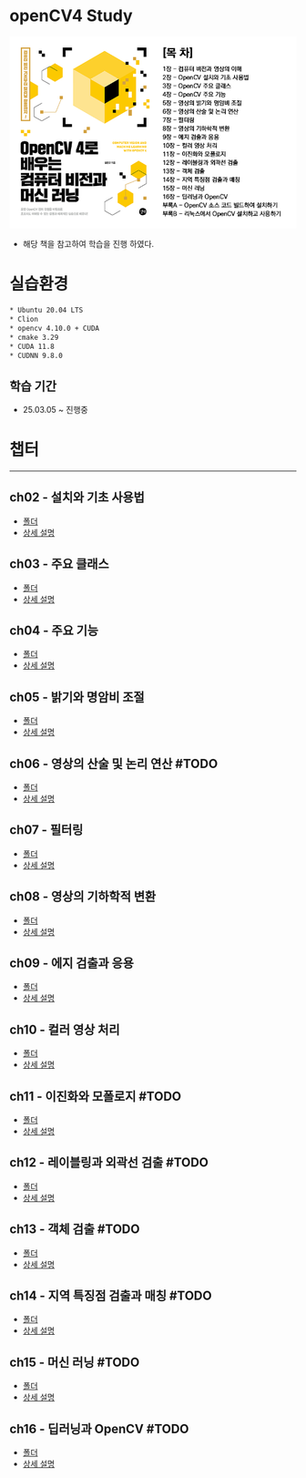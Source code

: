 # openCV4 Study
[![Title](./images/img.png)](http://www.yes24.com/Product/Goods/71829618)

- 해당 책을 참고하여 학습을 진행 하였다.


# 실습환경

``` 
* Ubuntu 20.04 LTS
* Clion
* opencv 4.10.0 + CUDA
* cmake 3.29
* CUDA 11.8
* CUDNN 9.8.0
```

## 학습 기간
- 25.03.05 ~ 진행중

# 챕터

----------
## ch02 - 설치와 기초 사용법
- [폴더](https://github.com/ji-hun-choi/openCVStudy/tree/master/ch02)
- [상세 설명](https://github.com/ji-hun-choi/openCVStudy/wiki/Ch-02)

## ch03 - 주요 클래스
- [폴더](https://github.com/ji-hun-choi/openCVStudy/tree/master/ch03)
- [상세 설명](https://github.com/ji-hun-choi/openCVStudy/wiki/Ch-03)

## ch04 - 주요 기능
- [폴더](https://github.com/ji-hun-choi/openCVStudy/tree/master/ch04)
- [상세 설명](https://github.com/ji-hun-choi/openCVStudy/wiki/Ch-04)
    
## ch05 - 밝기와 명암비 조절
- [폴더](https://github.com/ji-hun-choi/openCVStudy/tree/master/ch05)
- [상세 설명](https://github.com/ji-hun-choi/openCVStudy/wiki/Ch-05)

## ch06 - 영상의 산술 및 논리 연산 #TODO
- [폴더](https://github.com/ji-hun-choi/openCVStudy/tree/master/ch06)
- [상세 설명](https://github.com/ji-hun-choi/openCVStudy/wiki/Ch-06)

## ch07 - 필터링
- [폴더](https://github.com/ji-hun-choi/openCVStudy/tree/master/ch07)
- [상세 설명](https://github.com/ji-hun-choi/openCVStudy/wiki/Ch-07)

## ch08 - 영상의 기하학적 변환
- [폴더](https://github.com/ji-hun-choi/openCVStudy/tree/master/ch08)
- [상세 설명](https://github.com/ji-hun-choi/openCVStudy/wiki/Ch-08)

## ch09 - 에지 검출과 응용 
- [폴더](https://github.com/ji-hun-choi/openCVStudy/tree/master/ch09)
- [상세 설명](https://github.com/ji-hun-choi/openCVStudy/wiki/Ch-09)

## ch10 - 컬러 영상 처리
- [폴더](https://github.com/ji-hun-choi/openCVStudy/tree/master/ch10)
- [상세 설명](https://github.com/ji-hun-choi/openCVStudy/wiki/Ch-10)

## ch11 - 이진화와 모폴로지 #TODO
- [폴더](https://github.com/ji-hun-choi/openCVStudy/tree/master/ch11)
- [상세 설명](https://github.com/ji-hun-choi/openCVStudy/wiki/Ch-11)

## ch12 - 레이블링과 외곽선 검출 #TODO
- [폴더]()
- [상세 설명]()

## ch13 - 객체 검출 #TODO
- [폴더]()
- [상세 설명]()

## ch14 - 지역 특징점 검출과 매칭 #TODO
- [폴더]()
- [상세 설명]()

## ch15 - 머신 러닝 #TODO
- [폴더]()
- [상세 설명]()

## ch16 - 딥러닝과 OpenCV #TODO
- [폴더]()
- [상세 설명]()
